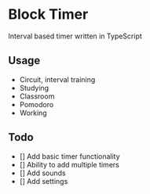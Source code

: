# Block Timer

Interval based timer written in TypeScript

## Usage

- Circuit, interval training
- Studying
- Classroom
- Pomodoro
- Working

## Todo

- [] Add basic timer functionality
- [] Ability to add multiple timers
- [] Add sounds
- [] Add settings
